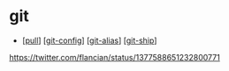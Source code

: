 # git

- [[pull]] [[git-config]] [[git-alias]] [[git-ship]]

https://twitter.com/flancian/status/1377588651232800771


[//begin]: # "Autogenerated link references for markdown compatibility"
[pull]: pull "Pull"
[git-config]: git-config "Git Config"
[git-alias]: git-alias "Git Alias"
[git-ship]: git-ship "Git Ship"
[//end]: # "Autogenerated link references"